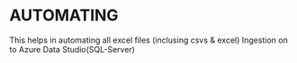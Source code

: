 # AUTOMATING
This helps in automating all excel files (inclusing csvs &amp; excel) Ingestion on to Azure Data Studio(SQL-Server)
